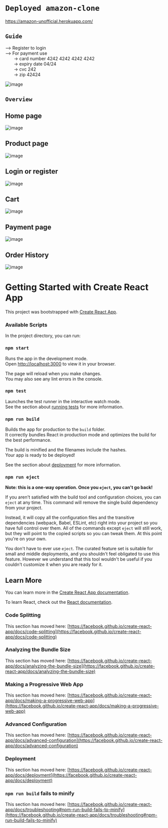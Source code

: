 # `Deployed amazon-clone`
https://amazon-unofficial.herokuapp.com/

## `Guide`
--> Register to login <br />
--> For payment use <br />
&nbsp;&nbsp;&nbsp;&nbsp;&nbsp;&nbsp;      -> card number 4242 4242 4242 4242 <br />
&nbsp;&nbsp;&nbsp;&nbsp;&nbsp;&nbsp;      -> expiry date 04/24 <br />
&nbsp;&nbsp;&nbsp;&nbsp;&nbsp;&nbsp;      -> cvc 242 <br />
&nbsp;&nbsp;&nbsp;&nbsp;&nbsp;&nbsp;      -> zip 42424 <br />
      
![image](https://user-images.githubusercontent.com/69163882/151651363-9d7c0be1-c420-421b-bd3f-8fb16c1daa8e.png)


## `Overview`

## Home page

![image](https://user-images.githubusercontent.com/69163882/151651081-1bc8389a-72cc-45c7-8684-f3cd89843105.png)

## Product page

![image](https://user-images.githubusercontent.com/69163882/151651101-ae90372c-4510-49cc-96a4-a50c6f7baf8c.png)

## Login or register

![image](https://user-images.githubusercontent.com/69163882/151651229-205689c6-5df6-453a-b07d-d2ae64534190.png)

## Cart

![image](https://user-images.githubusercontent.com/69163882/151651147-1601079c-41ea-4197-b924-4f150cb24b3a.png)

## Payment page

![image](https://user-images.githubusercontent.com/69163882/151651188-d01b19d2-78bd-4b36-a5fd-ad1af3dfaaa6.png)

## Order History

![image](https://user-images.githubusercontent.com/69163882/151651214-31597c1f-685b-427e-b783-1727dca92666.png)



# Getting Started with Create React App

This project was bootstrapped with [Create React App](https://github.com/facebook/create-react-app).

### Available Scripts

In the project directory, you can run:

### `npm start`

Runs the app in the development mode.\
Open [http://localhost:3000](http://localhost:3000) to view it in your browser.

The page will reload when you make changes.\
You may also see any lint errors in the console.

### `npm test`

Launches the test runner in the interactive watch mode.\
See the section about [running tests](https://facebook.github.io/create-react-app/docs/running-tests) for more information.

### `npm run build`

Builds the app for production to the `build` folder.\
It correctly bundles React in production mode and optimizes the build for the best performance.

The build is minified and the filenames include the hashes.\
Your app is ready to be deployed!

See the section about [deployment](https://facebook.github.io/create-react-app/docs/deployment) for more information.

### `npm run eject`

**Note: this is a one-way operation. Once you `eject`, you can't go back!**

If you aren't satisfied with the build tool and configuration choices, you can `eject` at any time. This command will remove the single build dependency from your project.

Instead, it will copy all the configuration files and the transitive dependencies (webpack, Babel, ESLint, etc) right into your project so you have full control over them. All of the commands except `eject` will still work, but they will point to the copied scripts so you can tweak them. At this point you're on your own.

You don't have to ever use `eject`. The curated feature set is suitable for small and middle deployments, and you shouldn't feel obligated to use this feature. However we understand that this tool wouldn't be useful if you couldn't customize it when you are ready for it.

## Learn More

You can learn more in the [Create React App documentation](https://facebook.github.io/create-react-app/docs/getting-started).

To learn React, check out the [React documentation](https://reactjs.org/).

### Code Splitting

This section has moved here: [https://facebook.github.io/create-react-app/docs/code-splitting](https://facebook.github.io/create-react-app/docs/code-splitting)

### Analyzing the Bundle Size

This section has moved here: [https://facebook.github.io/create-react-app/docs/analyzing-the-bundle-size](https://facebook.github.io/create-react-app/docs/analyzing-the-bundle-size)

### Making a Progressive Web App

This section has moved here: [https://facebook.github.io/create-react-app/docs/making-a-progressive-web-app](https://facebook.github.io/create-react-app/docs/making-a-progressive-web-app)

### Advanced Configuration

This section has moved here: [https://facebook.github.io/create-react-app/docs/advanced-configuration](https://facebook.github.io/create-react-app/docs/advanced-configuration)

### Deployment

This section has moved here: [https://facebook.github.io/create-react-app/docs/deployment](https://facebook.github.io/create-react-app/docs/deployment)

### `npm run build` fails to minify

This section has moved here: [https://facebook.github.io/create-react-app/docs/troubleshooting#npm-run-build-fails-to-minify](https://facebook.github.io/create-react-app/docs/troubleshooting#npm-run-build-fails-to-minify)
